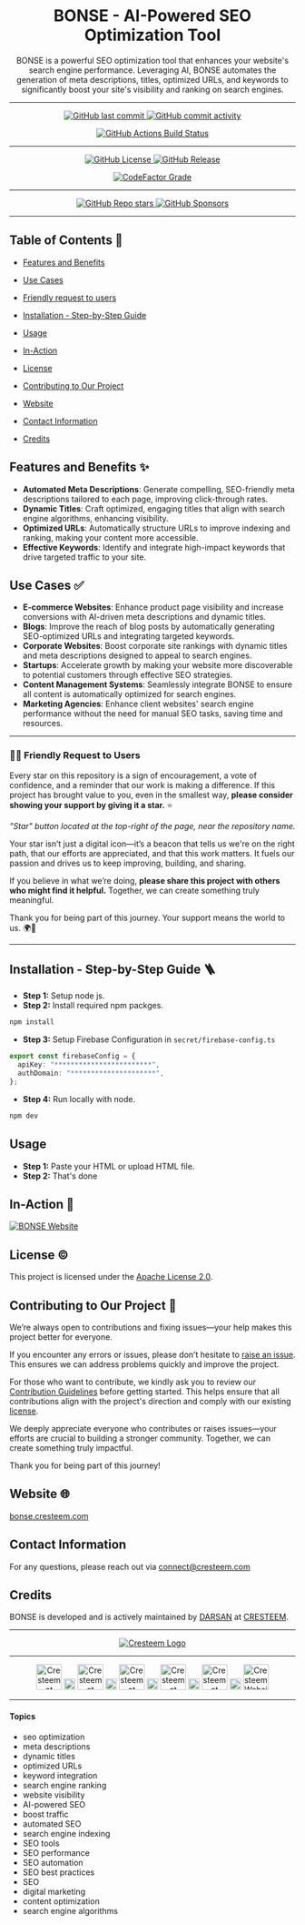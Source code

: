 <div align="center">

# BONSE - AI-Powered SEO Optimization Tool

<p id="intro">BONSE is a powerful SEO optimization tool that enhances your website's search engine performance. Leveraging AI, BONSE automates the generation of meta descriptions, titles, optimized URLs, and keywords to significantly boost your site's visibility and ranking on search engines.</p>

---

<p>

<span>
  <a href="https://github.com/cresteem/BONSE/commits/main">
    <img src="https://img.shields.io/github/last-commit/cresteem/BONSE?display_timestamp=committer&style=for-the-badge&label=Updated%20On" alt="GitHub last commit"/>
  </a>
</span>

<span>
  <a href="">
    <img src="https://img.shields.io/github/commit-activity/m/cresteem/BONSE?style=for-the-badge&label=Commit%20Activity" alt="GitHub commit activity"/>
  </a>
</span>

</p>

<p>

<span>
  <a href="https://github.com/cresteem/BONSE/actions/workflows/publish.yml">
    <img src="https://img.shields.io/github/actions/workflow/status/cresteem/BONSE/publish.yml?style=for-the-badge&label=Deployment%20Status" alt="GitHub Actions Build Status"/>
  </a>
</span>

</p>

---

<p>

<span>
  <a href="LICENSE">
    <img src="https://img.shields.io/github/license/cresteem/BONSE?style=for-the-badge&label=License" alt="GitHub License"/>
  </a>
</span>

<span>
  <a href="https://github.com/cresteem/BONSE/releases">
    <img src="https://img.shields.io/github/v/release/cresteem/BONSE?include_prereleases&sort=date&display_name=tag&style=for-the-badge&label=Latest%20Version" alt="GitHub Release"/>
  </a>
</span>

</p>

<p>

<span>
  <a href="https://www.codefactor.io/repository/github/cresteem/BONSE/issues/main">
    <img src="https://img.shields.io/codefactor/grade/github/cresteem/BONSE?style=for-the-badge&label=Code%20Quality%20Grade" alt="CodeFactor Grade"/>
  </a>
</span>

</p>

---

<p>

<span>
  <a href="">
    <img src="https://img.shields.io/github/stars/cresteem/BONSE?style=for-the-badge&label=Stars" alt="GitHub Repo stars"/>
  </a>
</span>

<span>
  <a href="https://github.com/sponsors/darsan-in">
    <img src="https://img.shields.io/github/sponsors/darsan-in?style=for-the-badge&label=Generous%20Sponsors" alt="GitHub Sponsors"/>
  </a>
</span>

</p>

---

</div>

## Table of Contents 📝

- [Features and Benefits](#features-and-benefits-)
- [Use Cases](#use-cases-)
- [Friendly request to users](#-friendly-request-to-users)

- [Installation - Step-by-Step Guide](#installation---step-by-step-guide-)
- [Usage](#usage)
- [In-Action](#in-action-)

- [License](#license-%EF%B8%8F)
- [Contributing to Our Project](#contributing-to-our-project-)
- [Website](#website-)

- [Contact Information](#contact-information)
- [Credits](#credits)

## Features and Benefits ✨

- **Automated Meta Descriptions**: Generate compelling, SEO-friendly meta descriptions tailored to each page, improving click-through rates.
- **Dynamic Titles**: Craft optimized, engaging titles that align with search engine algorithms, enhancing visibility.
- **Optimized URLs**: Automatically structure URLs to improve indexing and ranking, making your content more accessible.
- **Effective Keywords**: Identify and integrate high-impact keywords that drive targeted traffic to your site.

## Use Cases ✅

- **E-commerce Websites**: Enhance product page visibility and increase conversions with AI-driven meta descriptions and dynamic titles.
- **Blogs**: Improve the reach of blog posts by automatically generating SEO-optimized URLs and integrating targeted keywords.
- **Corporate Websites**: Boost corporate site rankings with dynamic titles and meta descriptions designed to appeal to search engines.
- **Startups**: Accelerate growth by making your website more discoverable to potential customers through effective SEO strategies.
- **Content Management Systems**: Seamlessly integrate BONSE to ensure all content is automatically optimized for search engines.
- **Marketing Agencies**: Enhance client websites' search engine performance without the need for manual SEO tasks, saving time and resources.

---

### 🙏🏻 Friendly Request to Users

Every star on this repository is a sign of encouragement, a vote of confidence, and a reminder that our work is making a difference. If this project has brought value to you, even in the smallest way, **please consider showing your support by giving it a star.** ⭐

_"Star" button located at the top-right of the page, near the repository name._

Your star isn’t just a digital icon—it’s a beacon that tells us we're on the right path, that our efforts are appreciated, and that this work matters. It fuels our passion and drives us to keep improving, building, and sharing.

If you believe in what we’re doing, **please share this project with others who might find it helpful.** Together, we can create something truly meaningful.

Thank you for being part of this journey. Your support means the world to us. 🌍💖

---

## Installation - Step-by-Step Guide 🪜

- **Step 1:** Setup node js.
- **Step 2:** Install required npm packges.

```bash
npm install
```

- **Step 3:** Setup Firebase Configuration in `secret/firebase-config.ts`

```ts
export const firebaseConfig = {
  apiKey: "************************",
  authDomain: "*********************",
};
```

- **Step 4:** Run locally with node.

```bash
npm dev
```

## Usage

- **Step 1:** Paste your HTML or upload HTML file.
- **Step 2:** That's done

## In-Action 🤺

[![BONSE Website](https://i.ytimg.com/vi/1lz51mxHA8E/maxresdefault.jpg)](https://youtu.be/1lz51mxHA8E)

## License ©️

This project is licensed under the [Apache License 2.0](LICENSE).

## Contributing to Our Project 🤝

We’re always open to contributions and fixing issues—your help makes this project better for everyone.

If you encounter any errors or issues, please don’t hesitate to [raise an issue](../../issues/new). This ensures we can address problems quickly and improve the project.

For those who want to contribute, we kindly ask you to review our [Contribution Guidelines](CONTRIBUTING) before getting started. This helps ensure that all contributions align with the project's direction and comply with our existing [license](LICENSE).

We deeply appreciate everyone who contributes or raises issues—your efforts are crucial to building a stronger community. Together, we can create something truly impactful.

Thank you for being part of this journey!

## Website 🌐

<a id="url" href="https://bonse.cresteem.com/">bonse.cresteem.com</a>

## Contact Information

For any questions, please reach out via connect@cresteem.com

## Credits

BONSE is developed and is actively maintained by [DARSAN](https://darsan.in/) at [CRESTEEM](https://www.cresteem.com/).

---

<p align="center">
  <a href="https://cresteem.com/">
    <img src="https://darsan.in/readme-src/branding-gh.png" alt="Cresteem Logo">
  </a>
</p>

---

<p align="center">

<span>
<a href="https://www.instagram.com/cresteem/"><img width='45px' height='45px' src="https://darsan.in/readme-src/footer-icons/insta.png" alt="Cresteem at Instagram"></a>
</span>

<span>
  <img width='20px' height='20px' src="https://darsan.in/readme-src/footer-icons/gap.png" alt="place holder image">
</span>

<span>
<a href="https://www.linkedin.com/company/cresteem/"><img width='45px' height='45px' src="https://darsan.in/readme-src/footer-icons/linkedin.png" alt="Cresteem at Linkedin"></a>
</span>

<span>
  <img width='20px' height='20px' src="https://darsan.in/readme-src/footer-icons/gap.png" alt="place holder image">
</span>

<span>
<a href="https://x.com/cresteem"><img width='45px' height='45px' src="https://darsan.in/readme-src/footer-icons/x.png" alt="Cresteem at Twitter / X"></a>
</span>

<span>
  <img width='20px' height='20px' src="https://darsan.in/readme-src/footer-icons/gap.png" alt="place holder image">
</span>

<span>
<a href="https://www.youtube.com/@Cresteem"><img width='45px' height='45px' src="https://darsan.in/readme-src/footer-icons/youtube.png" alt="Cresteem at Youtube"></a>
</span>

<span>
  <img width='20px' height='20px' src="https://darsan.in/readme-src/footer-icons/gap.png" alt="place holder image">
</span>

<span>
<a href="https://github.com/cresteem"><img width='45px' height='45px' src="https://darsan.in/readme-src/footer-icons/github.png" alt="Cresteem at Github"></a>
</span>

<span>
  <img width='20px' height='20px' src="https://darsan.in/readme-src/footer-icons/gap.png" alt="place holder image">
</span>

<span>
<a href="https://cresteem.com/"><img width='45px' height='45px' src="https://darsan.in/readme-src/footer-icons/website.png" alt="Cresteem Website"></a>
</span>

</p>

---

#### Topics

<ul id="keywords">
<li>seo optimization</li>
<li>meta descriptions</li>
<li>dynamic titles</li>
<li>optimized URLs</li>
<li>keyword integration</li>
<li>search engine ranking</li>
<li>website visibility</li>
<li>AI-powered SEO</li>
<li>boost traffic</li>
<li>automated SEO</li>
<li>search engine indexing</li>
<li>SEO tools</li>
<li>SEO performance</li>
<li>SEO automation</li>
<li>SEO best practices</li>
<li>SEO</li>
<li>digital marketing</li>
<li>content optimization</li>
<li>search engine algorithms</li>
</ul>
